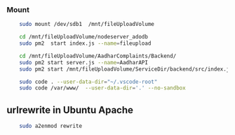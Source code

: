 ### Mount
```bash
    sudo mount /dev/sdb1  /mnt/fileUploadVolume
```

```bash
    cd /mnt/fileUploadVolume/nodeserver_adodb
    sudo pm2  start index.js --name=fileupload

```

```bash
    cd /mnt/fileUploadVolume/AadharComplaints/Backend/
    sudo pm2 start server.js --name=AadharAPI
    sudo pm2 start /mnt/fileUploadVolume/ServiceDir/backend/src/index.js --name=ServiceDir

```

```bash
    sudo code . --user-data-dir="~/.vscode-root"
    sudo code /var/www/  --user-data-dir='.' --no-sandbox
```

## urlrewrite in Ubuntu Apache
```bash
    sudo a2enmod rewrite
```